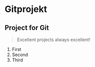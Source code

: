 #  Gitprojekt
##  Project for Git 

>Excellent projects always excellent!

1. First
2. Second
3. Third